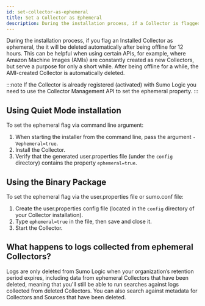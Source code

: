 ```yaml
---
id: set-collector-as-ephemeral
title: Set a Collector as Ephemeral
description: During the installation process, if a Collector is flagged as ephemeral, the Collector will be deleted automatically after being offline for 12 hours.
---
```


During the installation process, if you flag an Installed Collector as ephemeral, the it will be deleted automatically after being offline for 12 hours. This can be helpful when using certain APIs, for example, where Amazon Machine Images (AMIs) are constantly created as new Collectors, but serve a purpose for only a short while. After being offline for a while, the AMI-created Collector is automatically deleted.

:::note
If the Collector is already registered (activated) with Sumo Logic you need to use the Collector Management API to set the ephemeral property.
:::

## Using Quiet Mode installation

To set the ephemeral flag via command line argument:

1. When starting the installer from the command line, pass the argument `-Vephemeral=true`.
1. Install the Collector.
1. Verify that the generated user.properties file (under the `config` directory) contains the property `ephemeral=true`.

## Using the Binary Package

To set the ephemeral flag via the user.properties file or sumo.conf file:

1. Create the user.properties config file (located in the `config` directory of your Collector installation).
1. Type `ephemeral=true` in the file, then save and close it.
1. Start the Collector.

## What happens to logs collected from ephemeral Collectors?

Logs are only deleted from Sumo Logic when your organization’s retention period expires, including data from ephemeral Collectors that have been deleted, meaning that you'll still be able to run searches against logs collected from deleted Collectors. You can also search against metadata for Collectors and Sources that have been deleted.
